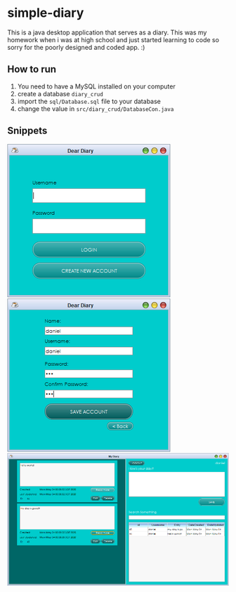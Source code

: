 # simple-diary
This is a java desktop application that serves as a diary. This was my homework when i was at high school and just started learning to code so sorry for the poorly designed and coded app. :)

## How to run
1. You need to have a MySQL installed on your computer
2. create a database `diary_crud`
3. import the `sql/Database.sql` file to your database
4. change the value in `src/diary_crud/DatabaseCon.java`

## Snippets
![1](/snippets/login.PNG) ![2](/snippets/2.PNG) ![3](/snippets/3.PNG)

